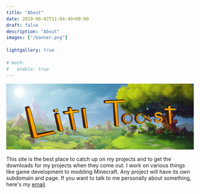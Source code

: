 ```yaml
---
title: "About"
date: 2019-08-02T11:04:49+08:00
draft: false
description: "About"
images: ["/banner.png"]

lightgallery: true

# math:
#   enable: true
---
```


![Banner](/images/banner.png " ")

This site is the best place to catch up on my projects and to get the downloads for my projects when they come out. I work on various things like game development to modding Minecraft. Any project will have its own subdomain and page. If you want to talk to me personally about something, here's my [email](mailto:joshuafhiggins@gmail.com).